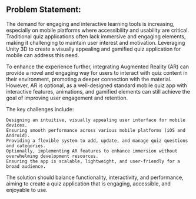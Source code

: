 ## Problem Statement:

The demand for engaging and interactive learning tools is increasing, especially on mobile platforms where accessibility and usability are critical. Traditional quiz applications often lack immersive and engaging elements, making it challenging to maintain user interest and motivation. Leveraging Unity 3D to create a visually appealing and gamified quiz application for mobile can address this need.

To enhance the experience further, integrating Augmented Reality (AR) can provide a novel and engaging way for users to interact with quiz content in their environment, promoting a deeper connection with the material. However, AR is optional, as a well-designed standard mobile quiz app with interactive features, animations, and gamified elements can still achieve the goal of improving user engagement and retention.

The key challenges include:

    Designing an intuitive, visually appealing user interface for mobile devices.
    Ensuring smooth performance across various mobile platforms (iOS and Android).
    Providing a flexible system to add, update, and manage quiz questions and categories.
    Optionally, implementing AR features to enhance immersion without overwhelming development resources.
    Ensuring the app is scalable, lightweight, and user-friendly for a broad audience.

The solution should balance functionality, interactivity, and performance, aiming to create a quiz application that is engaging, accessible, and enjoyable to use.
